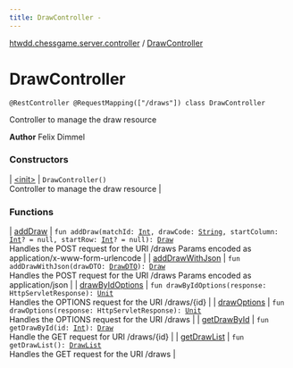 ```yaml
---
title: DrawController - 
---
```


[htwdd.chessgame.server.controller](../index.html) / [DrawController](./index.html)

# DrawController

`@RestController @RequestMapping(["/draws"]) class DrawController`

Controller to manage the draw resource

**Author**
Felix Dimmel

### Constructors

| [&lt;init&gt;](-init-.html) | `DrawController()`<br>Controller to manage the draw resource |

### Functions

| [addDraw](add-draw.html) | `fun addDraw(matchId: `[`Int`](https://kotlinlang.org/api/latest/jvm/stdlib/kotlin/-int/index.html)`, drawCode: `[`String`](https://kotlinlang.org/api/latest/jvm/stdlib/kotlin/-string/index.html)`, startColumn: `[`Int`](https://kotlinlang.org/api/latest/jvm/stdlib/kotlin/-int/index.html)`? = null, startRow: `[`Int`](https://kotlinlang.org/api/latest/jvm/stdlib/kotlin/-int/index.html)`? = null): `[`Draw`](../../htwdd.chessgame.server.model/-draw/index.html)<br>Handles the POST request for the URI /draws Params encoded as application/x-www-form-urlencode |
| [addDrawWithJson](add-draw-with-json.html) | `fun addDrawWithJson(drawDTO: `[`DrawDTO`](../../htwdd.chessgame.server.dto/-draw-d-t-o/index.html)`): `[`Draw`](../../htwdd.chessgame.server.model/-draw/index.html)<br>Handles the POST request for the URI /draws Params encoded as application/json |
| [drawByIdOptions](draw-by-id-options.html) | `fun drawByIdOptions(response: HttpServletResponse): `[`Unit`](https://kotlinlang.org/api/latest/jvm/stdlib/kotlin/-unit/index.html)<br>Handles the OPTIONS request for the URI /draws/{id} |
| [drawOptions](draw-options.html) | `fun drawOptions(response: HttpServletResponse): `[`Unit`](https://kotlinlang.org/api/latest/jvm/stdlib/kotlin/-unit/index.html)<br>Handles the OPTIONS request for the URI /draws |
| [getDrawById](get-draw-by-id.html) | `fun getDrawById(id: `[`Int`](https://kotlinlang.org/api/latest/jvm/stdlib/kotlin/-int/index.html)`): `[`Draw`](../../htwdd.chessgame.server.model/-draw/index.html)<br>Handle the GET request for URI /draws/{id} |
| [getDrawList](get-draw-list.html) | `fun getDrawList(): `[`DrawList`](../../htwdd.chessgame.server.model/-draw-list/index.html)<br>Handles the GET request for the URI /draws |

